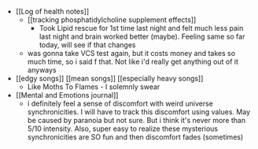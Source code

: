   * [[Log of health notes]]
    * [[tracking phosphatidylcholine supplement effects]]
      * Took Lipid rescue for 1st time last night and felt much less pain last night and brain worked better (maybe). Feeling same so far today, will see if that changes
    * was gonna take VCS test again, but it costs money and takes so much time, so i said f that. Not like i'd really get anything out of it anyways
  * [[edgy songs]] [[mean songs]] [[especially heavy songs]]
    * Like Moths To Flames - I solemnly swear
  * [[Mental and Emotions journal]]
    * i definitely feel a sense of discomfort with weird universe synchronicities. I will have to track this discomfort using values. May be caused by paranoia but not sure. But i think it's never more than 5/10 intensity. Also, super easy to realize these mysterious synchronicities are SO fun and then discomfort fades (sometimes)
